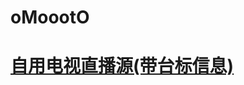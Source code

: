 # oMoootO

# [自用电视直播源(带台标信息)](https://raw.githubusercontent.com/gentle95/ActionsBackup/master/oMTTV.m3u)
